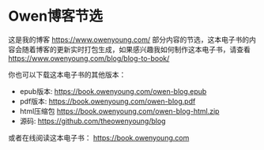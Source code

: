 # Owen博客节选

这是我的博客 <https://www.owenyoung.com/>
部分内容的节选，这本电子书的内容会随着博客的更新实时打包生成，如果感兴趣我如何制作这本电子书，请查看
<https://www.owenyoung.com/blog/blog-to-book/>

你也可以下载这本电子书的其他版本：

- epub版本: <https://book.owenyoung.com/owen-blog.epub>
- pdf版本: <https://book.owenyoung.com/owen-blog.pdf>
- html压缩包 <https://book.owenyoung.com/owen-blog-html.zip>
- 源码: <https://github.com/theowenyoung/blog>

或者在线阅读这本电子书： <https://book.owenyoung.com>
